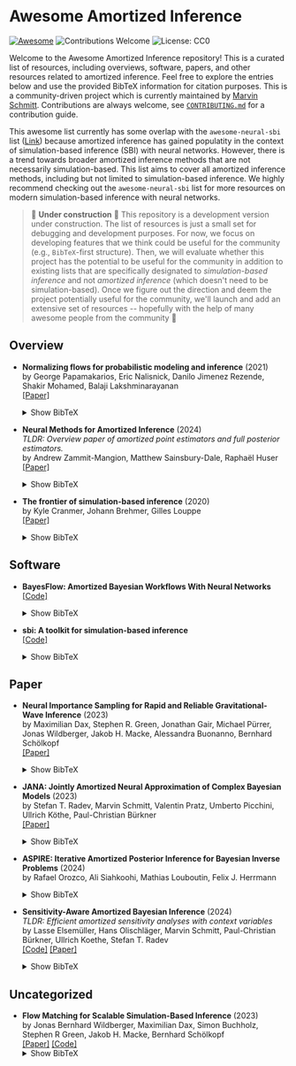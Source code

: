 # Awesome Amortized Inference


[![Awesome](https://awesome.re/badge-flat2.svg)](https://awesome.re)
![Contributions Welcome](https://img.shields.io/badge/Contributions-Welcome-brightgreen)
![License: CC0](https://img.shields.io/badge/License-CC0_1.0-lightgrey)



Welcome to the Awesome Amortized Inference repository!
This is a curated list of resources, including overviews, software, papers, and other resources related to amortized inference.
Feel free to explore the entries below and use the provided BibTeX information for citation purposes.
This is a community-driven project which is currently maintained by [Marvin Schmitt](https://www.marvinschmitt.com).
Contributions are always welcome, see [`CONTRIBUTING.md`](CONTRIBUTING.md) for a contribution guide.

This awesome list currently has some overlap with the `awesome-neural-sbi` list ([Link](https://github.com/smsharma/awesome-neural-sbi)) because
amortized inference has gained populatity in the context of simulation-based inference (SBI) with neural networks.
However, there is a trend towards broader amortized inference methods that are not necessarily simulation-based.
This list aims to cover all amortized inference methods, including but not limited to simulation-based inference.
We highly recommend checking out the `awesome-neural-sbi` list for more resources on modern simulation-based inference with neural networks.


> 🚧 **Under construction** 🚧
> This repository is a development version under construction. The list of resources is just a small set for debugging and development purposes.
> For now, we focus on developing features that we think could be useful for the community (e.g., `BibTeX`-first structure).
> Then, we will evaluate whether this project has the potential to be useful for the community in addition to existing lists
> that are specifically designated to *simulation-based inference* and not *amortized inference* (which doesn't need to be simulation-based).
> Once we figure out the direction and deem the project potentially useful for the community, we'll launch and add an extensive set of resources 
> -- hopefully with the help of many awesome people from the community 🧡
## Overview

- **Normalizing flows for probabilistic modeling and inference** (2021)<br />by George Papamakarios, Eric Nalisnick, Danilo Jimenez Rezende, Shakir Mohamed, Balaji Lakshminarayanan<br />[[Paper]](https://arxiv.org/abs/1912.02762) 
  <details>
  <summary>Show BibTeX</summary>
  <pre><code>
  @article{papamakarios2021normalizing,
  title = {Normalizing flows for probabilistic modeling and inference},
  year = {2021},
  publisher = {JMLR.org},
  volume = {22},
  number = {1},
  issn = {1532-4435},
  journal = {J. Mach. Learn. Res.},
  month = {jan},
  articleno = {57},
  numpages = {64},
  author = {Papamakarios, George and Nalisnick, Eric and Rezende, Danilo Jimenez and Mohamed, Shakir and Lakshminarayanan, Balaji}
  }
  </code>
  </pre></details>

- **Neural Methods for Amortized Inference** (2024)<br />_TLDR: Overview paper of amortized point estimators and full posterior estimators._<br />by Andrew Zammit-Mangion, Matthew Sainsbury-Dale, Raphaël Huser<br />[[Paper]](https://arxiv.org/abs/2404.12484) 
  <details>
  <summary>Show BibTeX</summary>
  <pre><code>
  @misc{zammit-mangion2024neural,
  title = {Neural Methods for Amortized Inference},
  publisher = {arXiv},
  year = {2024},
  author = {Zammit-Mangion, Andrew and Sainsbury-Dale, Matthew and Huser, Raphaël}
  }
  </code>
  </pre></details>

- **The frontier of simulation-based inference** (2020)<br />by Kyle Cranmer, Johann Brehmer, Gilles Louppe<br />[[Paper]](http://dx.doi.org/10.1073/pnas.1912789117) 
  <details>
  <summary>Show BibTeX</summary>
  <pre><code>
  @article{Cranmer2020,
  title = {The frontier of simulation-based inference},
  volume = {117},
  ISSN = {1091-6490},
  DOI = {10.1073/pnas.1912789117},
  number = {48},
  journal = {Proceedings of the National Academy of Sciences},
  publisher = {Proceedings of the National Academy of Sciences},
  year = {2020},
  pages = {30055-30062},
  author = {Cranmer, Kyle and Brehmer, Johann and Louppe, Gilles}
  }
  </code>
  </pre></details>
## Software

- **BayesFlow: Amortized Bayesian Workflows With Neural Networks**<br />[[Code]](https://bayesflow.org/) 
  <details>
  <summary>Show BibTeX</summary>
  <pre><code>
  @article{radev2023bayesflow,
  doi = {10.21105/joss.05702},
  year = {2023},
  publisher = {The Open Journal},
  volume = {8},
  number = {89},
  pages = {5702},
  title = {BayesFlow: Amortized Bayesian Workflows With Neural Networks},
  journal = {Journal of Open Source Software},
  author = {Radev, Stefan T. and Schmitt, Marvin and Schumacher, Lukas and Elsemüller, Lasse and Pratz, Valentin and Schälte, Yannik and Köthe, Ullrich and Bürkner, Paul-Christian}
  }
  </code>
  </pre></details>

- **sbi: A toolkit for simulation-based inference**<br />[[Code]](https://sbi-dev.github.io/sbi/latest/) 
  <details>
  <summary>Show BibTeX</summary>
  <pre><code>
  @article{tejero-cantero2020sbi,
  doi = {10.21105/joss.02505},
  year = {2020},
  publisher = {The Open Journal},
  volume = {5},
  number = {52},
  pages = {2505},
  title = {sbi: A toolkit for simulation-based inference},
  journal = {Journal of Open Source Software},
  author = {Tejero-Cantero, Alvaro and Boelts, Jan and Deistler, Michael and Lueckmann, Jan-Matthis and Durkan, Conor and Gonçalves, Pedro J. and Greenberg, David S. and Macke, Jakob H.}
  }
  </code>
  </pre></details>
## Paper

- **Neural Importance Sampling for Rapid and Reliable Gravitational-Wave Inference** (2023)<br />by Maximilian Dax, Stephen R. Green, Jonathan Gair, Michael Pürrer, Jonas Wildberger, Jakob H. Macke, Alessandra Buonanno, Bernhard Schölkopf<br />[[Paper]](http://dx.doi.org/10.1103/PhysRevLett.130.171403) 
  <details>
  <summary>Show BibTeX</summary>
  <pre><code>
  @article{dax2023neural,
  title = {Neural Importance Sampling for Rapid and Reliable Gravitational-Wave Inference},
  volume = {130},
  ISSN = {1079-7114},
  DOI = {10.1103/physrevlett.130.171403},
  number = {17},
  journal = {Physical Review Letters},
  publisher = {American Physical Society (APS)},
  year = {2023},
  author = {Dax, Maximilian and Green, Stephen R. and Gair, Jonathan and P\"{u}rrer, Michael and Wildberger, Jonas and Macke, Jakob H. and Buonanno, Alessandra and Sch\"{o}lkopf, Bernhard}
  }
  </code>
  </pre></details>

- **JANA: Jointly Amortized Neural Approximation of Complex Bayesian Models** (2023)<br />by Stefan T. Radev, Marvin Schmitt, Valentin Pratz, Umberto Picchini, Ullrich Köthe, Paul-Christian Bürkner<br />[[Paper]](https://proceedings.mlr.press/v216/radev23a) 
  <details>
  <summary>Show BibTeX</summary>
  <pre><code>
  @inproceedings{radev2023jana,
  title = {{JANA: Jointly Amortized Neural Approximation of Complex Bayesian Models}},
  booktitle = {Proceedings of the 39th Conference on Uncertainty in Artificial Intelligence},
  pages = {1695--1706},
  year = {2023},
  volume = {216},
  series = {Proceedings of Machine Learning Research},
  publisher = {PMLR},
  author = {Radev, Stefan T. and Schmitt, Marvin and Pratz, Valentin and Picchini, Umberto and K\"othe, Ullrich and B\"urkner, Paul-Christian}
  }
  </code>
  </pre></details>

- **ASPIRE: Iterative Amortized Posterior Inference for Bayesian Inverse Problems** (2024)<br />by Rafael Orozco, Ali Siahkoohi, Mathias Louboutin, Felix J. Herrmann
  <details>
  <summary>Show BibTeX</summary>
  <pre><code>
  @misc{orozco2024aspire,
  Title = {ASPIRE: Iterative Amortized Posterior Inference for Bayesian Inverse Problems},
  Year = {2024},
  Eprint = {arXiv:2405.05398},
  author = {Orozco, Rafael and Siahkoohi, Ali and Louboutin, Mathias and Herrmann, Felix J.}
  }
  </code>
  </pre></details>

- **Sensitivity-Aware Amortized Bayesian Inference** (2024)<br />_TLDR: Efficient amortized sensitivity analyses with context variables_<br />by Lasse Elsemüller, Hans Olischläger, Marvin Schmitt, Paul-Christian Bürkner, Ullrich Koethe, Stefan T. Radev<br />[[Code]](https://github.com/bayesflow-org/SA-ABI) [[Paper]](https://openreview.net/forum?id=Kxtpa9rvM0) 
  <details>
  <summary>Show BibTeX</summary>
  <pre><code>
  @article{elsemueller2024sensitivity,
  title = {Sensitivity-Aware Amortized Bayesian Inference},
  journal = {Transactions on Machine Learning Research},
  issn = {2835-8856},
  year = {2024},
  author = {Elsem{\"u}ller, Lasse and Olischl{\"a}ger, Hans and Schmitt, Marvin and B{\"u}rkner, Paul-Christian and Koethe, Ullrich and Radev, Stefan T.}
  }
  </code>
  </pre></details>
## Uncategorized

- **Flow Matching for Scalable Simulation-Based Inference** (2023)<br />by Jonas Bernhard Wildberger, Maximilian Dax, Simon Buchholz, Stephen R Green, Jakob H. Macke, Bernhard Schölkopf<br />[[Paper]](https://openreview.net/forum?id=D2cS6SoYlP) [[Code]](https://github.com/dingo-gw/flow-matching-posterior-estimation) 
  <details>
  <summary>Show BibTeX</summary>
  <pre><code>
  @inproceedings{wildberger2023flow,
  title = {Flow Matching for Scalable Simulation-Based Inference},
  booktitle = {Thirty-seventh Conference on Neural Information Processing Systems},
  year = {2023},
  url = {https://openreview.net/forum?id=D2cS6SoYlP},
  author = {Wildberger, Jonas Bernhard and Dax, Maximilian and Buchholz, Simon and Green, Stephen R and Macke, Jakob H. and Sch{\"o}lkopf, Bernhard}
  }
  </code>
  </pre></details>
